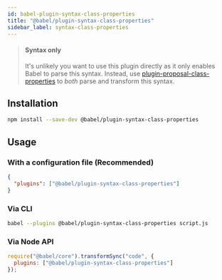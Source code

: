 ```yaml
---
id: babel-plugin-syntax-class-properties
title: "@babel/plugin-syntax-class-properties"
sidebar_label: syntax-class-properties
---
```


> #### Syntax only
>
> It's unlikely you want to use this plugin directly as it only enables Babel to parse this syntax. Instead, use [plugin-proposal-class-properties](plugin-proposal-class-properties.md) to _both_ parse and transform this syntax.

## Installation

```sh title="Shell"
npm install --save-dev @babel/plugin-syntax-class-properties
```

## Usage

### With a configuration file (Recommended)

```json title="babel.config.json"
{
  "plugins": ["@babel/plugin-syntax-class-properties"]
}
```

### Via CLI

```sh title="Shell"
babel --plugins @babel/plugin-syntax-class-properties script.js
```

### Via Node API

```js title="JavaScript"
require("@babel/core").transformSync("code", {
  plugins: ["@babel/plugin-syntax-class-properties"]
});
```

